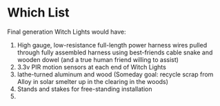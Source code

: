 # Which List

Final generation Witch Lights would have:

1. High gauge, low-resistance full-length power harness wires pulled through fully assembled harness using best-friends cable snake and wooden dowel (and a true human friend willing to assist)
2. 3.3v PIR motion sensors at each end of Witch Lights
3. lathe-turned aluminum and wood  (Someday goal: recycle scrap from Alloy in solar smelter up in the clearing in the woods) 
4. Stands and stakes for free-standing installation
5. 